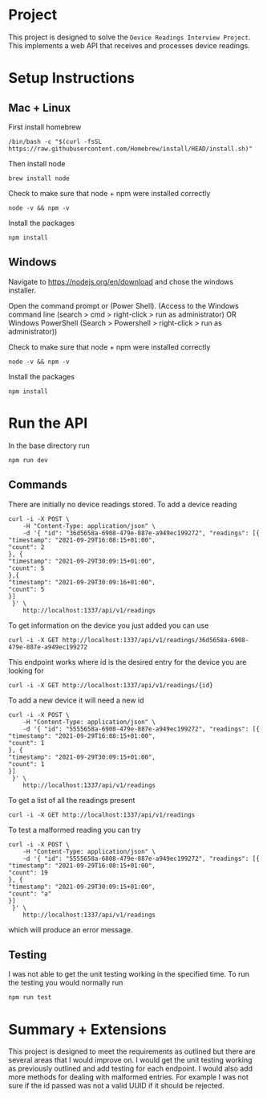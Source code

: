 # Project

This project is designed to solve the `Device Readings Interview Project`. This implements a web API that receives and processes device readings. 

# Setup Instructions

## Mac + Linux

First install homebrew
```
/bin/bash -c "$(curl -fsSL https://raw.githubusercontent.com/Homebrew/install/HEAD/install.sh)"
```

Then install node
```
brew install node
```

Check to make sure that node + npm were installed correctly
```
node -v && npm -v
```

Install the packages
```
npm install
```

## Windows

Navigate to https://nodejs.org/en/download and chose the windows installer. 

Open the command prompt or (Power Shell). (Access to the Windows command line (search > cmd > right-click > run as administrator) OR Windows PowerShell (Search > Powershell > right-click > run as administrator))

Check to make sure that node + npm were installed correctly
```
node -v && npm -v
```

Install the packages
```
npm install
```

# Run the API

In the base directory run 
```
npm run dev
```

## Commands

There are initially no device readings stored. To add a device reading 
```
curl -i -X POST \
    -H "Content-Type: application/json" \
    -d '{ "id": "36d5658a-6908-479e-887e-a949ec199272", "readings": [{
"timestamp": "2021-09-29T16:08:15+01:00",
"count": 2
}, {
"timestamp": "2021-09-29T30:09:15+01:00",
"count": 5
},{
"timestamp": "2021-09-29T30:09:16+01:00",
"count": 5
}]
 }' \
    http://localhost:1337/api/v1/readings
```

To get information on the device you just added you can use
```
curl -i -X GET http://localhost:1337/api/v1/readings/36d5658a-6908-479e-887e-a949ec199272
```

This endpoint works where id is the desired entry for the device you are looking for
```
curl -i -X GET http://localhost:1337/api/v1/readings/{id}
```

To add a new device it will need a new id
```
curl -i -X POST \
    -H "Content-Type: application/json" \
    -d '{ "id": "5555658a-6908-479e-887e-a949ec199272", "readings": [{
"timestamp": "2021-09-29T16:08:15+01:00",
"count": 1
}, {
"timestamp": "2021-09-29T30:09:15+01:00",
"count": 1
}]
 }' \
    http://localhost:1337/api/v1/readings
```

To get a list of all the readings present
```
curl -i -X GET http://localhost:1337/api/v1/readings
```

To test a malformed reading you can try
```
curl -i -X POST \
    -H "Content-Type: application/json" \
    -d '{ "id": "5555658a-6808-479e-887e-a949ec199272", "readings": [{
"timestamp": "2021-09-29T16:08:15+01:00",
"count": 19
}, {
"timestamp": "2021-09-29T30:09:15+01:00",
"count": "a"
}]
 }' \
    http://localhost:1337/api/v1/readings
```
which will produce an error message.

## Testing

I was not able to get the unit testing working in the specified time. To run the testing you would normally run 
```
npm run test
```

# Summary + Extensions

This project is designed to meet the requirements as outlined but there are several areas that I would improve on. I would get the unit testing working as previously outlined and add testing for each endpoint. I would also add more methods for dealing with malformed entries. For example I was not sure if the id passed was not a valid UUID if it should be rejected. 